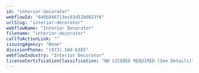 ```yaml
---
id: "interior-decorator"
webflowId: "640b846713ec83d51b0023f6"
urlSlug: "interior-decorator"
webflowName: "Interior Decorator"
filename: "interior-decorator"
callToActionLink: ""
issuingAgency: "None"
divisionPhone: "(973) 504-6385"
webflowIndustry: "Interior Decorator"
licenseCertificationClassification: "NO LICENSE REQUIRED (See Details)"
---
```

